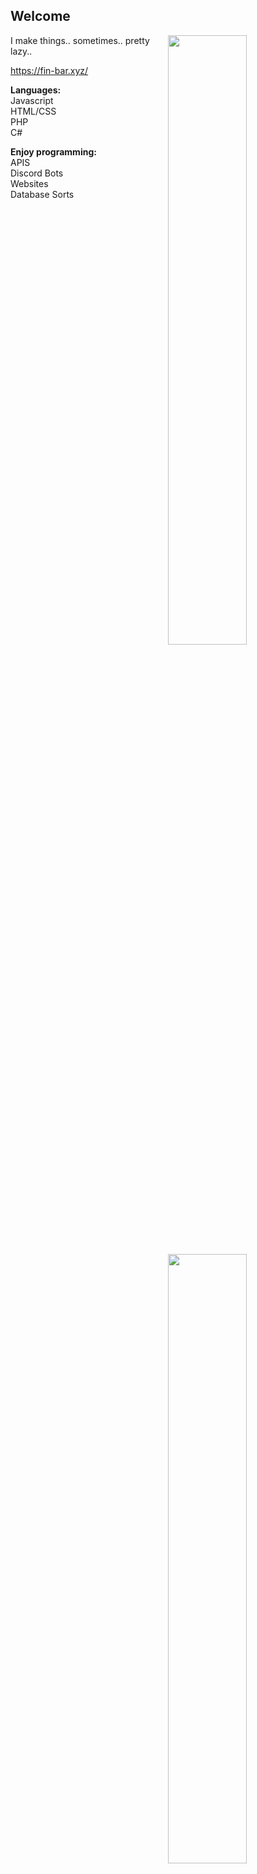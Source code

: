 ## Welcome

<img width="50%" align="right" src="https://github-readme-stats.vercel.app/api?username=OneAndonlyFinbar&theme=dark&include_all_commits=true">
<img width="50%" align="right" src="https://github-readme-stats.vercel.app/api/top-langs/?username=OneAndonlyFinbar&theme=dark&layout=compact">

I make things.. sometimes.. pretty lazy..

https://fin-bar.xyz/

**Languages:** <br>
Javascript <br>
HTML/CSS <br>
PHP <br>
C#

**Enjoy programming:** <br>
APIS <br>
Discord Bots <br>
Websites <br>
Database Sorts
